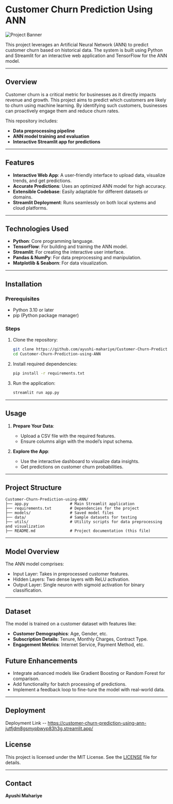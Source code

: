# **Customer Churn Prediction Using ANN**

![Project Banner](https://via.placeholder.com/800x200?text=Customer+Churn+Prediction)

This project leverages an Artificial Neural Network (ANN) to predict customer churn based on historical data. The system is built using Python and Streamlit for an interactive web application and TensorFlow for the ANN model.

---

## **Overview**

Customer churn is a critical metric for businesses as it directly impacts revenue and growth. This project aims to predict which customers are likely to churn using machine learning. By identifying such customers, businesses can proactively engage them and reduce churn rates.

This repository includes:
- **Data preprocessing pipeline**
- **ANN model training and evaluation**
- **Interactive Streamlit app for predictions**

---

## **Features**

- **Interactive Web App**: A user-friendly interface to upload data, visualize trends, and get predictions.
- **Accurate Predictions**: Uses an optimized ANN model for high accuracy.
- **Extensible Codebase**: Easily adaptable for different datasets or domains.
- **Streamlit Deployment**: Runs seamlessly on both local systems and cloud platforms.

---

## **Technologies Used**

- **Python**: Core programming language.
- **TensorFlow**: For building and training the ANN model.
- **Streamlit**: For creating the interactive user interface.
- **Pandas & NumPy**: For data preprocessing and manipulation.
- **Matplotlib & Seaborn**: For data visualization.

---

## **Installation**

### Prerequisites
- Python 3.10 or later
- pip (Python package manager)

### Steps
1. Clone the repository:
   ```bash
   git clone https://github.com/ayushi-mahariye/Customer-Churn-Prediction-using-ANN.git
   cd Customer-Churn-Prediction-using-ANN
   ```
2. Install required dependencies:
   ```bash
   pip install -r requirements.txt
   ```
3. Run the application:
   ```bash
   streamlit run app.py
   ```

---

## **Usage**

1. **Prepare Your Data**:
   - Upload a CSV file with the required features.
   - Ensure columns align with the model’s input schema.

2. **Explore the App**:
   - Use the interactive dashboard to visualize data insights.
   - Get predictions on customer churn probabilities.

---

## **Project Structure**

```
Customer-Churn-Prediction-using-ANN/
├── app.py                  # Main Streamlit application
├── requirements.txt        # Dependencies for the project
├── models/                 # Saved model files
├── data/                   # Sample datasets for testing
├── utils/                  # Utility scripts for data preprocessing and visualization
├── README.md               # Project documentation (this file)
```

---

## **Model Overview**

The ANN model comprises:
- Input Layer: Takes in preprocessed customer features.
- Hidden Layers: Two dense layers with ReLU activation.
- Output Layer: Single neuron with sigmoid activation for binary classification.

---

## **Dataset**

The model is trained on a customer dataset with features like:
- **Customer Demographics**: Age, Gender, etc.
- **Subscription Details**: Tenure, Monthly Charges, Contract Type.
- **Engagement Metrics**: Internet Service, Payment Method, etc.


## **Future Enhancements**

- Integrate advanced models like Gradient Boosting or Random Forest for comparison.
- Add functionality for batch processing of predictions.
- Implement a feedback loop to fine-tune the model with real-world data.
  

---
## **Deployment**
 Deployment Link -- https://customer-churn-prediction-using-ann-jutfjdm8gsmypbwyp83h3g.streamlit.app/



## **License**

This project is licensed under the MIT License. See the [LICENSE](LICENSE) file for details.

---

## **Contact**

**Ayushi Mahariye**  
